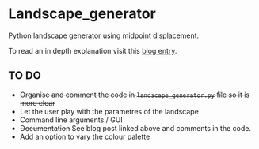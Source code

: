# Landscape_generator
Python landscape generator using midpoint displacement.

To read an in depth explanation visit this [blog entry](https://bitesofcode.wordpress.com/2016/12/23/landscape-generation-using-midpoint-displacement/).

## TO DO
- ~~Organise and comment the code in ```landscape_generator.py``` file so it is more clear~~
- Let the user play with the parametres of the landscape
- Command line arguments / GUI
- ~~Documentation~~ See blog post linked above and comments in the code.
- Add an option to vary the colour palette
